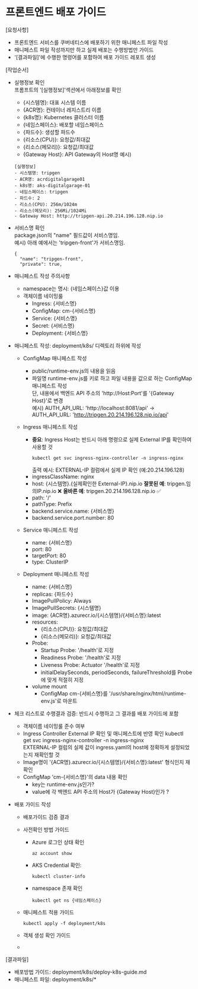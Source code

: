 # 프론트엔드 배포 가이드

[요청사항]  
- 프론트엔드 서비스를 쿠버네티스에 배포하기 위한 매니페스트 파일 작성 
- 매니페스트 파일 작성까지만 하고 실제 배포는 수행방법만 가이드  
- '[결과파일]'에 수행한 명령어를 포함하여 배포 가이드 레포트 생성 

[작업순서]
- 실행정보 확인   
  프롬프트의 '[실행정보]'섹션에서 아래정보를 확인  
  - {시스템명}: 대표 시스템 이름 
  - {ACR명}: 컨테이너 레지스트리 이름 
  - {k8s명}: Kubernetes 클러스터 이름  
  - {네임스페이스}: 배포할 네임스페이스 
  - {파드수}: 생성할 파드수 
  - {리소스(CPU)}: 요청값/최대값
  - {리소스(메모리)}: 요청값/최대값
  - {Gateway Host}: API Gateway의 Host명 
  예시)
  ```
  [실행정보]
  - 시스템명: tripgen
  - ACR명: acrdigitalgarage01
  - k8s명: aks-digitalgarage-01
  - 네임스페이스: tripgen
  - 파드수: 2
  - 리소스(CPU): 256m/1024m
  - 리소스(메모리): 256Mi/1024Mi
  - Gateway Host: http://tripgen-api.20.214.196.128.nip.io
  ``` 
  
- 서비스명 확인   
  package.json의 "name" 필드값이 서비스명임.  
  예시) 아래 예에서는 'tripgen-front'가 서비스명임.  
  ```
  {
    "name": "tripgen-front",
    "private": true,
  ```

- 매니페스트 작성 주의사항
  - namespace는 명시: {네임스페이스}값 이용
  - 객체이름 네이밍룰
    - Ingress: {서비스명}
    - ConfigMap: cm-{서비스명}
    - Service: {서비스명}
    - Secret: {서비스명}
    - Deployment: {서비스명}
    
- 매니페스트 작성: deployment/k8s/ 디렉토리 하위에 작성  
  - ConfigMap 매니페스트 작성   
    - public/runtime-env.js의 내용을 읽음
    - 파일명 runtime-env.js를 키로 하고 파일 내용을 값으로 하는 ConfigMap 매니페스트 작성  
      단, 내용에서 백엔드 API 주소의 'http://Host:Port'를 '{Gateway Host}'로 변경         
      예시) 
      AUTH_API_URL: 'http://localhost:8081/api' 
      -> AUTH_API_URL: 'http://tripgen.20.214.196.128.nip.io/api'

  - Ingress 매니페스트 작성
    - **중요**: Ingress Host는 반드시 아래 명령으로 실제 External IP를 확인하여 사용할 것
      ```  
      kubectl get svc ingress-nginx-controller -n ingress-nginx   
      ```     
      출력 예시: EXTERNAL-IP 컬럼에서 실제 IP 확인 (예:20.214.196.128)
    - ingressClassName: nginx
    - host: {시스템명}.{실제확인한 External-IP}.nip.io
      **잘못된 예**: tripgen.임의IP.nip.io ❌
      **올바른 예**: tripgen.20.214.196.128.nip.io ✅
    - path: '/'
    - pathType: Prefix
    - backend.service.name: {서비스명}
    - backend.service.port.number: 80    

  - Service 매니페스트 작성  
    - name: {서비스명}
    - port: 80
    - targetPort: 80  
    - type: ClusterIP
  
  - Deployment 매니페스트 작성  
    - name: {서비스명}
    - replicas: {파드수}
    - ImagePullPolicy: Always
    - ImagePullSecrets: {시스템명}
    - image: {ACR명}.azurecr.io/{시스템명}/{서비스명}:latest 
    - resources: 
      - {리소스(CPU)}: 요청값/최대값
      - {리소스(메모리)}: 요청값/최대값
    - Probe:   
      - Startup Probe: '/health'로 지정
      - Readiness Probe: '/health'로 지정  
      - Liveness Probe: Actuator '/health'로 지정 
      - initialDelaySeconds, periodSeconds, failureThreshold를 Probe에 맞게 적절히 지정 
    - volume mount
      - ConfigMap cm-{서비스명}를 '/usr/share/nginx/html/runtime-env.js'로 마운트   
      
- 체크 리스트로 수행결과 검증: 반드시 수행하고 그 결과를 배포 가이드에 포함 
  - 객체이름 네이밍룰 준수 여부
  - Ingress Controller External IP 확인 및 매니페스트에 반영 확인
    kubectl get svc ingress-nginx-controller -n ingress-nginx        
    EXTERNAL-IP 컬럼의 실제 값이 ingress.yaml의 host에 정확하게 설정되었는지 재확인할 것 
  - Image명이 '{ACR명}.azurecr.io/{시스템명}/{서비스명}:latest' 형식인지 재확인 
  - ConfigMap 'cm-{서비스명}'의 data 내용 확인 
    - key는 runtime-env.js인가?
    - value에 각 백엔드 API 주소의 Host가 {Gateway Host}인가 ?
  
- 배포 가이드 작성
  - 배포가이드 검증 결과
  - 사전확인 방법 가이드 
    - Azure 로그인 상태 확인
      ```
      az account show
      ```
    - AKS Credential 확인: 
      ```
      kubectl cluster-info  
      ``` 
    - namespace 존재 확인   
      ```
      kubectl get ns {네임스페이스}  
      ``` 
  - 매니페스트 적용 가이드
    ```
    kubectl apply -f deployment/k8s
    ``` 
  - 객체 생성 확인 가이드

  - 
[결과파일]
- 배포방법 가이드: deployment/k8s/deploy-k8s-guide.md
- 매니페스트 파일: deployment/k8s/*

